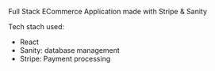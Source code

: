 Full Stack ECommerce Application made with Stripe & Sanity

Tech stach used: 
- React
- Sanity: database management
- Stripe: Payment processing
